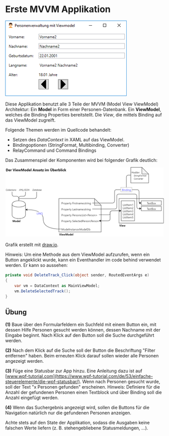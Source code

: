 # Erste MVVM Applikation
![View Model Demo App Ui](ViewModelDemoAppUi.png)

Diese Applikation benutzt alle 3 Teile der MVVM (Model View ViewModel) Architektur: Ein **Model** in Form einer Personen-Datenbank.
Ein **ViewModel**, welches die Binding Properties bereitstellt. Die *View*, die mittels Binding auf 
das ViewModel zugreift.

Folgende Themen werden im Quellcode behandelt:

- Setzen des *DataContext* in XAML auf das ViewModel.
- Bindingoptionen (StringFormat, Multibinding, Converter)
- RelayCommand und Command Bindings

Das Zusammenspiel der Komponenten wird bei folgender Grafik deutlich:

![View Model Approach](ViewModelApproach.png)

Grafik erstellt mit [draw.io].

[draw.io]: https://www.draw.io

Hinweis: Um eine Methode aus dem ViewModel aufzurufen, wenn ein Button angeklickt wurde, kann
ein Eventhandler im code behind verwendet werden. Er kann so aussehen:

```c#
private void DeleteTrack_Click(object sender, RoutedEventArgs e)
{
    var vm = DataContext as MainViewModel;
    vm.DeleteSelectedTrack();
}
```

## Übung

**(1)** Baue über den Formularfeldern ein Suchfeld mit einem Button ein, mit dessen Hilfe Personen
gesucht werden können, dessen Nachname mit der Eingabe beginnt. Nach Klick auf den Button
soll die Suche durchgeführt werden.

**(2)** Nach dem Klick auf die Suche soll der Button die Beschriftung "Filter entfernen" haben. Beim
erneuten Klick darauf sollen wieder alle Personen angezeigt werden.

**(3)** Füge eine Statusbar zur App hinzu. Eine Anleitung dazu ist auf [www.wpf-tutorial.com](https://www.wpf-tutorial.com/de/53/einfache-steuerelemente/die-wpf-statusbar/).
Wenn nach Personen gesucht wurde, soll der Text "x Personen gefunden" erscheinen. Hinweis:
Definiere für die Anzahl der gefundenen Personen einen Textblock und über Binding soll die
Anzahl eingefügt werden.

**(4)** Wenn das Suchergebnis angezeigt wird, sollen die Buttons für die Navigation natürlich nur
die gefundenen Personen anzeigen.

Achte stets auf den State der Applikation, sodass die Ausgaben keine falschen Werte liefern (z. B.
stehengebliebene Statusmeldungen, ...).
